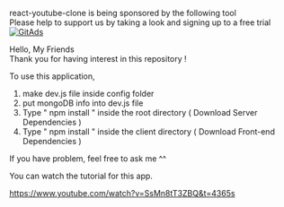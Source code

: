 react-youtube-clone is being sponsored by the following tool <br />
Please help to support us by taking a look and signing up to a free trial
<a href="https://tracking.gitads.io/?repo=react-youtube-clone"><img src="https://images.gitads.io/react-youtube-clone" alt="GitAds"/></a> 


Hello, My Friends  
Thank you for having interest in this repository ! 

To use this application, 

1. make dev.js file inside config folder 
2. put mongoDB info into dev.js file 
3. Type  " npm install " inside the root directory  ( Download Server Dependencies ) 
4. Type " npm install " inside the client directory ( Download Front-end Dependencies )


If you have problem, feel free to ask me ^^ 

You can watch the tutorial for this app.

https://www.youtube.com/watch?v=SsMn8tT3ZBQ&t=4365s

